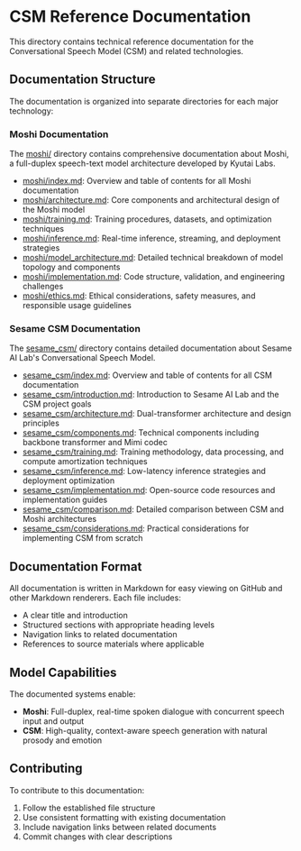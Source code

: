 # CSM Reference Documentation

This directory contains technical reference documentation for the Conversational Speech Model (CSM) and related technologies.

## Documentation Structure

The documentation is organized into separate directories for each major technology:

### Moshi Documentation

The [moshi/](./moshi/) directory contains comprehensive documentation about Moshi, a full-duplex speech-text model architecture developed by Kyutai Labs.

- [moshi/index.md](./moshi/index.md): Overview and table of contents for all Moshi documentation
- [moshi/architecture.md](./moshi/architecture.md): Core components and architectural design of the Moshi model
- [moshi/training.md](./moshi/training.md): Training procedures, datasets, and optimization techniques
- [moshi/inference.md](./moshi/inference.md): Real-time inference, streaming, and deployment strategies
- [moshi/model_architecture.md](./moshi/model_architecture.md): Detailed technical breakdown of model topology and components
- [moshi/implementation.md](./moshi/implementation.md): Code structure, validation, and engineering challenges
- [moshi/ethics.md](./moshi/ethics.md): Ethical considerations, safety measures, and responsible usage guidelines

### Sesame CSM Documentation

The [sesame_csm/](./sesame_csm/) directory contains detailed documentation about Sesame AI Lab's Conversational Speech Model.

- [sesame_csm/index.md](./sesame_csm/index.md): Overview and table of contents for all CSM documentation
- [sesame_csm/introduction.md](./sesame_csm/introduction.md): Introduction to Sesame AI Lab and the CSM project goals
- [sesame_csm/architecture.md](./sesame_csm/architecture.md): Dual-transformer architecture and design principles
- [sesame_csm/components.md](./sesame_csm/components.md): Technical components including backbone transformer and Mimi codec
- [sesame_csm/training.md](./sesame_csm/training.md): Training methodology, data processing, and compute amortization techniques
- [sesame_csm/inference.md](./sesame_csm/inference.md): Low-latency inference strategies and deployment optimization
- [sesame_csm/implementation.md](./sesame_csm/implementation.md): Open-source code resources and implementation guides
- [sesame_csm/comparison.md](./sesame_csm/comparison.md): Detailed comparison between CSM and Moshi architectures
- [sesame_csm/considerations.md](./sesame_csm/considerations.md): Practical considerations for implementing CSM from scratch

## Documentation Format

All documentation is written in Markdown for easy viewing on GitHub and other Markdown renderers. Each file includes:

- A clear title and introduction
- Structured sections with appropriate heading levels
- Navigation links to related documentation
- References to source materials where applicable

## Model Capabilities

The documented systems enable:

- **Moshi**: Full-duplex, real-time spoken dialogue with concurrent speech input and output
- **CSM**: High-quality, context-aware speech generation with natural prosody and emotion

## Contributing

To contribute to this documentation:

1. Follow the established file structure
2. Use consistent formatting with existing documentation
3. Include navigation links between related documents
4. Commit changes with clear descriptions